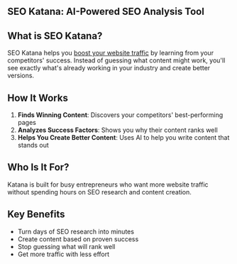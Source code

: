 ## SEO Katana: AI-Powered SEO Analysis Tool

## What is SEO Katana?

SEO Katana helps you [boost your website traffic](https://seokatana.com/) by learning from your competitors' success. Instead of guessing what content might work, you'll see exactly what's already working in your industry and create better versions.

## How It Works

1. **Finds Winning Content**: Discovers your competitors' best-performing pages
2. **Analyzes Success Factors**: Shows you why their content ranks well
3. **Helps You Create Better Content**: Uses AI to help you write content that stands out

## Who Is It For?

Katana is built for busy entrepreneurs who want more website traffic without spending hours on SEO research and content creation.

## Key Benefits

- Turn days of SEO research into minutes
- Create content based on proven success
- Stop guessing what will rank well
- Get more traffic with less effort
